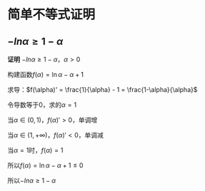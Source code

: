 # 简单不等式证明

## $-ln\alpha \ge 1 - \alpha$

**证明** $-ln\alpha \ge 1 - \alpha$，$\alpha > 0$

构建函数$f(\alpha) = \ln{\alpha} - \alpha + 1$

求导：$f(\alpha)' = \frac{1}{\alpha} - 1 = \frac{1-\alpha}{\alpha}$

令导数等于0，求的$\alpha = 1$

当$\alpha \in (0,1)$，$f(\alpha)' > 0$，单调增

当$\alpha \in (1,+\infty)$，$f(\alpha)' < 0$，单调减

当$\alpha=1$时，$f(\alpha)=1$

所以$f(\alpha) = \ln{\alpha} - \alpha + 1 \le 0$

所以$-ln\alpha \ge 1 - \alpha$


